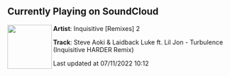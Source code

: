 ## Currently Playing on SoundCloud

[<img align="left" width="100" src="https://i1.sndcdn.com/artworks-FwWvAPS9f8ESUKtj-sTwbbQ-t500x500.jpg">](https://soundcloud.com/inquisitiveremixes2/turbulenceremix)

**Artist**: Inquisitive [Remixes] 2 

**Track**: Steve Aoki & Laidback Luke ft. Lil Jon - Turbulence (Inquisitive HARDER Remix)

Last updated at 07/11/2022 10:12
